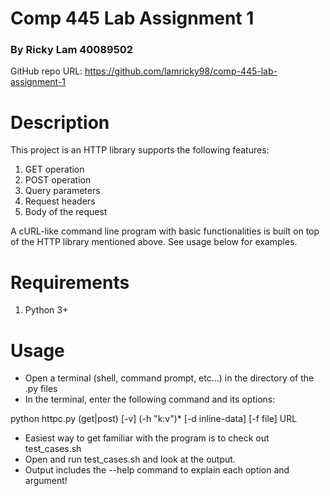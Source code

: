 # Comp 445 Lab Assignment 1
### By Ricky Lam 40089502

GitHub repo URL: https://github.com/lamricky98/comp-445-lab-assignment-1

# Description

This project is an HTTP library supports the following features:
1. GET operation
2. POST operation
3. Query parameters
4. Request headers
5. Body of the request

A cURL-like command line program with basic functionalities is built on top of the HTTP library mentioned above.
See usage below for examples.

# Requirements
1. Python 3+

# Usage

- Open a terminal (shell, command prompt, etc...) in the directory of the .py files
- In the terminal, enter the following command and its options:

python httpc.py (get|post) [-v] (-h "k:v")* [-d inline-data] [-f file] URL

- Easiest way to get familiar with the program is to check out test_cases.sh
- Open and run test_cases.sh and look at the output.
- Output includes the --help command to explain each option and argument!


